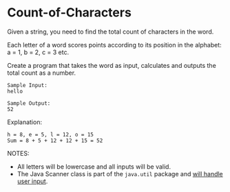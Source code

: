 # Count-of-Characters

Given a string, you need to find the total count of characters in the word.

Each letter of a word scores points according to its position in the alphabet: a = 1, b = 2, c = 3 etc.

Create a program that takes the word as input, calculates and outputs the total count as a number.


```
Sample Input:
hello

Sample Output:
52
```
Explanation:

```
h = 8, e = 5, l = 12, o = 15
Sum = 8 + 5 + 12 + 12 + 15 = 52
```

NOTES:
- All letters will be lowercase and all inputs will be valid.
- The Java Scanner class is part of the `java.util` package and [will handle user input](https://www.programiz.com/java-programming/scanner).
